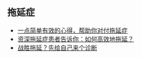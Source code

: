 ## 拖延症

- [一点简单有效的心得，帮助你对付拖延症](http://mp.weixin.qq.com/s?__biz=MzAxNTY0NjEzNg==&mid=2247483796&idx=1&sn=3c0f131813c99e6313433a8e5472f563&scene=4)
- [资深拖延症患者告诉你：如何高效地拖延？](http://mp.weixin.qq.com/s?__biz=MzAxNTY0NjEzNg==&mid=2247484250&idx=1&sn=be1ccaf9e23022ad07d0dc6062abfbe0&chksm=9b81af8dacf6269bf675d64561b868ceda7ef7d4cdcdab76e62f4992526e2f18cfc55f386add&scene=4)
- [战胜拖延？先给自己来个诊断](http://mp.weixin.qq.com/s?__biz=MzAxNTY0NjEzNg==&mid=2247485345&idx=1&sn=cde0e22f746013bbfca918d5d0b8154c&scene=0#wechat_redirect)

